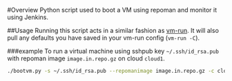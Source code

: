 #Overview
Python script used to boot a VM using repoman and monitor it using Jenkins.

##Usage
Running this script acts in a similar fashion as [vm-run](https://github.com/hep-gc/vm-helpers).
It will also pull any defaults you have saved in your vm-run config (`vm-run -C`).

###example
To run a virtual machine using sshpub key `~/.ssh/id_rsa.pub` with repoman image `image.in.repo.gz` on cloud `cloud1`.
```bash
./bootvm.py -s ~/.ssh/id_rsa.pub --repomanimage image.in.repo.gz -c cloud1
```
